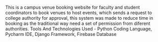 This is a campus venue booking website for faculty and student coordinators to book venues to host events, which sends a request to college authority for approval, this system was made to reduce time in booking as the traditional way need a set of permission from diferent authorities.
Tools And Technologies Used - 
Python Coding Language,
Pycharm IDE,
Django Framework,
Firebase Database
